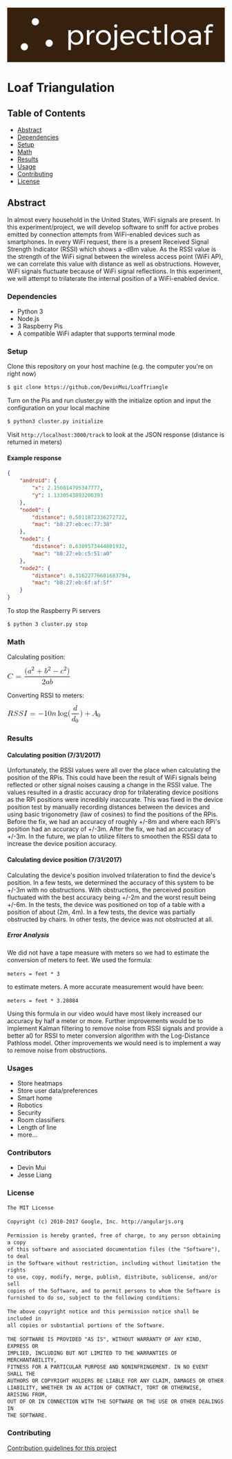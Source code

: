 [![Logo](brownbg.png)](http://www.projectloaf.net)

# Loaf Triangulation

## Table of Contents

* [Abstract](#abstract)
* [Dependencies](#dependencies)
* [Setup](#setup)
* [Math](#math)
* [Results](#results)
* [Usage](#usage)
* [Contributing](#Contributing)
* [License](#license)

## Abstract

In almost every household in the United States, WiFi signals are present. In this experiment/project, we will develop software to sniff for active probes emitted by connection attempts from WiFi-enabled devices such as smartphones. In every WiFi request, there is a present Received Signal Strength Indicator (RSSI) which shows a -dBm value. As the RSSI value is the strength of the WiFi signal between the wireless access point (WiFi AP), we can correlate this value with distance as well as obstructions. However, WiFi signals fluctuate because of WiFi signal reflections. In this experiment, we will attempt to trilaterate the internal position of a WiFi-enabled device.

### Dependencies

* Python 3
* Node.js
* 3 Raspberry Pis
* A compatible WiFi adapter that supports terminal mode

### Setup

Clone this repository on your host machine (e.g. the computer you're on right now)

```bash
$ git clone https://github.com/DevinMui/LoafTriangle
```

Turn on the Pis and run cluster.py with the initialize option and input the configuration on your local machine

```bash
$ python3 cluster.py initialize
```

Visit `http://localhost:3000/track` to look at the JSON response (distance is returned in meters)

#### Example response

```json
{
    "android": {
        "x": 2.150814795347777,
        "y": 1.1330543893206393
    },
    "node0": {
        "distance": 0.5011872336272722,
        "mac": "b8:27:eb:ec:77:38"
    },
    "node1": {
        "distance": 0.6309573444801932,
        "mac": "b8:27:eb:c5:51:a0"
    },
    "node2": {
        "distance": 0.31622776601683794,
        "mac": "b8:27:eb:6f:af:5f"
    }
}
```

To stop the Raspberry Pi servers

```bash
$ python 3 cluster.py stop
```

### Math

Calculating position:

[![The Law of Cosines](lawofCosines.gif)](lawofCosines.gif)

Converting RSSI to meters:

[![Log Distance Pathloss Model](logDistancePathlossModel.gif)](logDistancePathlossModel.gif)

### Results

#### Calculating position (7/31/2017)

Unfortunately, the RSSI values were all over the place when calculating the position of the RPis. This could have been the result of WiFi signals being reflected or other signal noises causing a change in the RSSI value. The values resulted in a drastic accuracy drop for trilaterating device positions as the RPi positions were incredibly inaccurate. This was fixed in the device position test by manually recording distances between the devices and using basic trigonometry (law of cosines) to find the positions of the RPis. Before the fix, we had an accuracy of roughly +/-8m and where each RPi's position had an accuracy of +/-3m. After the fix, we had an accuracy of +/-3m. In the future, we plan to utilize filters to smoothen the RSSI data to increase the device position accuracy.

#### Calculating device position (7/31/2017)

Calculating the device's position involved trilateration to find the device's position. In a few tests, we determined the accuracy of this system to be +/-3m with no obstructions. With obstructions, the perceived position fluctuated with the best accuracy being +/-2m and the worst result being +/-6m. In the tests, the device was positioned on top of a table with a position of about (2m, 4m). In a few tests, the device was partially obstructed by chairs. In other tests, the device was not obstructed at all. 

##### Error Analysis

We did not have a tape measure with meters so we had to estimate the conversion of meters to feet. We used the formula:

`meters = feet * 3`

to estimate meters. A more accurate measurement would have been:

`meters = feet * 3.28084`

Using this formula in our video would have most likely increased our accuracy by half a meter or more. Further improvements would be to implement Kalman filtering to remove noise from RSSI signals and provide a better a0 for RSSI to meter conversion algorithm with the Log-Distance Pathloss model. Other improvements we would need is to implement a way to remove noise from obstructions.

### Usages

* Store heatmaps
* Store user data/preferences
* Smart home
* Robotics
* Security
* Room classifiers
* Length of line
* more...

### Contributors

* Devin Mui
* Jesse Liang

### License

```
The MIT License

Copyright (c) 2010-2017 Google, Inc. http://angularjs.org

Permission is hereby granted, free of charge, to any person obtaining a copy
of this software and associated documentation files (the "Software"), to deal
in the Software without restriction, including without limitation the rights
to use, copy, modify, merge, publish, distribute, sublicense, and/or sell
copies of the Software, and to permit persons to whom the Software is
furnished to do so, subject to the following conditions:

The above copyright notice and this permission notice shall be included in
all copies or substantial portions of the Software.

THE SOFTWARE IS PROVIDED "AS IS", WITHOUT WARRANTY OF ANY KIND, EXPRESS OR
IMPLIED, INCLUDING BUT NOT LIMITED TO THE WARRANTIES OF MERCHANTABILITY,
FITNESS FOR A PARTICULAR PURPOSE AND NONINFRINGEMENT. IN NO EVENT SHALL THE
AUTHORS OR COPYRIGHT HOLDERS BE LIABLE FOR ANY CLAIM, DAMAGES OR OTHER
LIABILITY, WHETHER IN AN ACTION OF CONTRACT, TORT OR OTHERWISE, ARISING FROM,
OUT OF OR IN CONNECTION WITH THE SOFTWARE OR THE USE OR OTHER DEALINGS IN
THE SOFTWARE.
```

### Contributing

[Contribution guidelines for this project](CONTRIBUTING.md)
